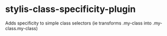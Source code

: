 # stylis-class-specificity-plugin
Adds specificity to simple class selectors (ie transforms .my-class into .my-class.my-class)
